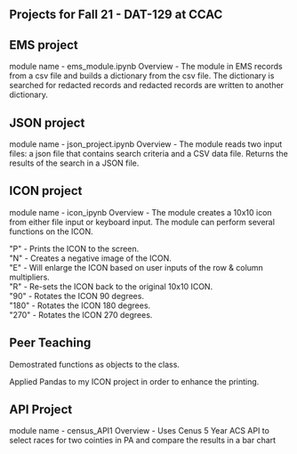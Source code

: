 ## Projects for Fall 21 - DAT-129 at CCAC

## EMS project

module name - ems_module.ipynb
Overview - The module in EMS records from a csv file and builds a dictionary from the csv file. The dictionary is searched for redacted records and redacted records are written to another dictionary.

## JSON project 

module name - json_project.ipynb
Overview - The module reads two input files: a json file that contains search criteria and a CSV data file. Returns the results of the search in a JSON file.

## ICON project

module name - icon_ipynb
Overview - The module creates a 10x10 icon from either file input or keyboard input. The module can perform several functions on the ICON.

"P" - Prints the ICON to the screen.\
"N" - Creates a negative image of the ICON.\
"E" - Will enlarge the ICON based on user inputs of the row & column multipliers.\
"R" - Re-sets the ICON back to the original 10x10 ICON.\
"90" - Rotates the ICON 90 degrees.\
"180" - Rotates the ICON 180 degrees.\
"270" - Rotates the ICON 270 degrees.

## Peer Teaching

Demostrated functions as objects to the class.

Applied Pandas to my ICON project in order to enhance the printing.

## API Project

module name - census_API1
Overview - Uses Cenus 5 Year ACS API to select races for two cointies in PA and compare the results in a bar chart
